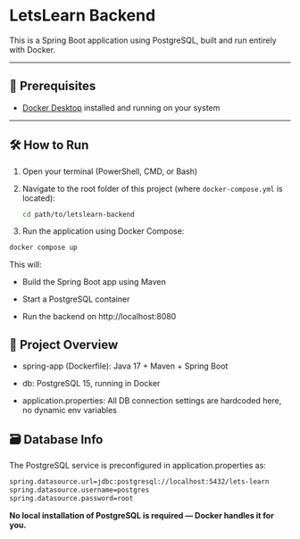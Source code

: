 # LetsLearn Backend

This is a Spring Boot application using PostgreSQL, built and run entirely with Docker.

---

## 🚀 Prerequisites

- [Docker Desktop](https://www.docker.com/products/docker-desktop) installed and running on your system

---

## 🛠️ How to Run

1. Open your terminal (PowerShell, CMD, or Bash)

2. Navigate to the root folder of this project (where `docker-compose.yml` is located):

   ```bash
   cd path/to/letslearn-backend
   ```

3. Run the application using Docker Compose:

```bash
docker compose up
```

This will:

- Build the Spring Boot app using Maven

- Start a PostgreSQL container

- Run the backend on http://localhost:8080

## 📂 Project Overview

- spring-app (Dockerfile): Java 17 + Maven + Spring Boot

- db: PostgreSQL 15, running in Docker

- application.properties: All DB connection settings are hardcoded here, no dynamic env variables

## 🗃️ Database Info

The PostgreSQL service is preconfigured in application.properties as:

```bash
spring.datasource.url=jdbc:postgresql://localhost:5432/lets-learn
spring.datasource.username=postgres
spring.datasource.password=root
```

**No local installation of PostgreSQL is required — Docker handles it for you.**

